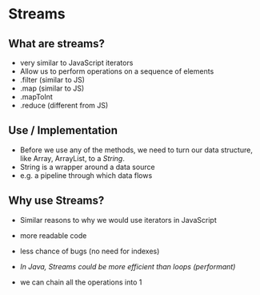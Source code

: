 # Streams

## What are streams?

-   very similar to JavaScript iterators
-   Allow us to perform operations on a sequence of elements
-   .filter (similar to JS)
-   .map (similar to JS)
-   .mapToInt
-   .reduce (different from JS)

## Use / Implementation

-   Before we use any of the methods, we need to turn our data structure, like Array, ArrayList, to a _String_.
-   String is a wrapper around a data source
-   e.g. a pipeline through which data flows

## Why use Streams?

-   Similar reasons to why we would use iterators in JavaScript
-   more readable code
-   less chance of bugs (no need for indexes)
-   _In Java, Streams could be more efficient than loops (performant)_

-   we can chain all the operations into 1
